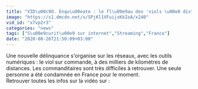 ```yaml
---
title: "VID\u00c9O. Enqu\u00eate : le fl\u00e9au des 'viols \u00e0 distance'"
image: "https://s1.dmcdn.net/v/SPjKl1VFuijxKkIoA/x240"
vid_id: "x7vp2r3"
categories: "news"
tags: ["S\u00e9curit\u00e9 sur internet","Streaming","France"]
date: "2020-08-26T21:50:09+03:00"
---
```

Une nouvelle délinquance s'organise sur les réseaux, avec les outils numériques : le viol sur commande, à des milliers de kilomètres de distances. Les commanditaires sont très difficiles à retrouver. Une seule personne a été condamnée en France pour le moment.  <br>Retrouver toutes les infos sur la vidéo sur : 
